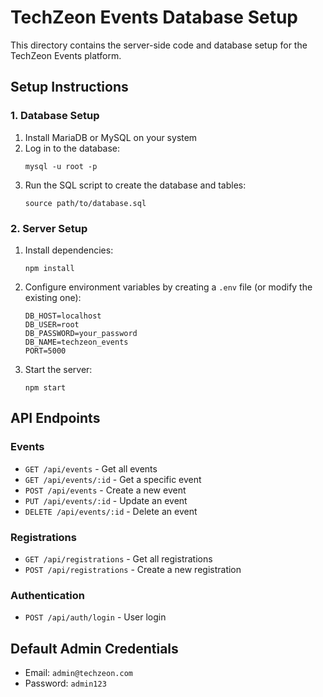 
# TechZeon Events Database Setup

This directory contains the server-side code and database setup for the TechZeon Events platform.

## Setup Instructions

### 1. Database Setup

1. Install MariaDB or MySQL on your system
2. Log in to the database:
   ```
   mysql -u root -p
   ```
3. Run the SQL script to create the database and tables:
   ```
   source path/to/database.sql
   ```

### 2. Server Setup

1. Install dependencies:
   ```
   npm install
   ```
2. Configure environment variables by creating a `.env` file (or modify the existing one):
   ```
   DB_HOST=localhost
   DB_USER=root
   DB_PASSWORD=your_password
   DB_NAME=techzeon_events
   PORT=5000
   ```
3. Start the server:
   ```
   npm start
   ```

## API Endpoints

### Events

- `GET /api/events` - Get all events
- `GET /api/events/:id` - Get a specific event
- `POST /api/events` - Create a new event
- `PUT /api/events/:id` - Update an event
- `DELETE /api/events/:id` - Delete an event

### Registrations

- `GET /api/registrations` - Get all registrations
- `POST /api/registrations` - Create a new registration

### Authentication

- `POST /api/auth/login` - User login

## Default Admin Credentials

- Email: `admin@techzeon.com`
- Password: `admin123`
